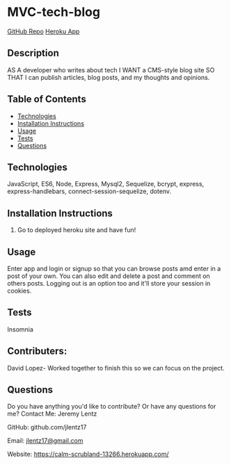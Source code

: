 # MVC-tech-blog

[GitHub Repo](https://github.com/jlentz17/MVC-tech-blog)
[Heroku App](https://calm-scrubland-13266.herokuapp.com/)

## Description

AS A developer who writes about tech
I WANT a CMS-style blog site
SO THAT I can publish articles, blog posts, and my thoughts and opinions.

## Table of Contents

- [Technologies](#technologies)
- [Installation Instructions](#installation-instructions)
- [Usage](#usage)
- [Tests](#tests)
- [Questions](#questions)

## Technologies

JavaScript, ES6, Node, Express, Mysql2, Sequelize, bcrypt, express, express-handlebars, connect-session-sequelize, dotenv.

## Installation Instructions

1. Go to deployed heroku site and have fun!

## Usage

Enter app and login or signup so that you can browse posts amd enter in a post of your own. You can also edit and delete a post and comment on others posts. Logging out is an option too and it'll store your session in cookies.

## Tests

Insomnia

## Contributers:

David Lopez- Worked together to finish this so we can focus on the project.

## Questions

Do you have anything you'd like to contribute? Or have any questions for me?
Contact Me: Jeremy Lentz

GitHub: github.com/jlentz17

Email: jlentz17@gmail.com

Website: https://calm-scrubland-13266.herokuapp.com/